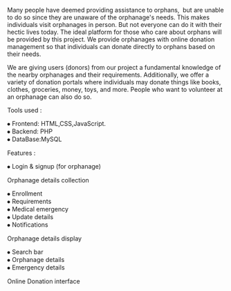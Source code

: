 Many people have deemed providing assistance to orphans,  but are unable to do so since they are unaware of the orphanage's needs. This makes individuals visit orphanages in person. But not everyone can do it with their hectic lives today. The ideal platform for those who care about orphans will be provided by this project. We provide orphanages with online donation management so that individuals can donate directly to orphans based on their needs.

We are giving users (donors) from our project a fundamental knowledge of the nearby orphanages and their requirements. Additionally, we offer a variety of donation portals where individuals may donate things like books, clothes, groceries, money, toys, and more. People who want to volunteer at an orphanage can also do so.

Tools used :

⦁ Frontend: HTML,CSS,JavaScript. <br />
⦁ Backend: PHP <br />
⦁ DataBase:MySQL <br />

Features :

⦁ Login & signup (for orphanage)

Orphanage details collection

⦁ Enrollment <br /> 
⦁ Requirements <br />
⦁ Medical emergency <br />
⦁ Update details <br />
⦁ Notifications 

Orphanage details display

⦁ Search bar <br />
⦁ Orphanage details <br />
⦁ Emergency details 

Online Donation interface
